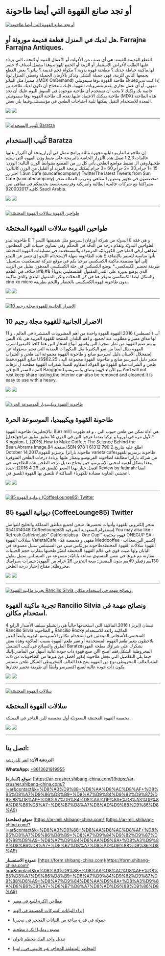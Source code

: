 # أو تجد صانع القهوة التي أيضا طاحونة

<a href="https://swt.shibang-china.com/?l=ar&img&k=%D8%A3%D9%88+%D8%AA%D8%AC%D8%AF+%D8%B5%D8%A7%D9%86%D8%B9+%D8%A7%D9%84%D9%82%D9%87%D9%88%D8%A9+%D8%A7%D9%84%D8%AA%D9%8A+%D8%A3%D9%8A%D8%B6%D8%A7+%D8%B7%D8%A7%D8%AD%D9%88%D9%86%D8%A9" target="_blank">![أو تجد صانع القهوة التي أيضا طاحونة](http://static.shibang-china.com/all-800x300/732.jpg)</a>

## هل لديك في المنزل قطعة قديمة موروثة أو. Farrajna Farrajna Antiques.
القطع القديمة القيمة: هي أي صنف من الأدوات أو الأعمال الفنية أو التحف التي يزداد عليها الطلب لأغراض الإستثمار أو الزينة أو الجمع للهواه.وهذا يشمل أصناف لا حصر لها.ماكينة خياطة جدتك.؟ مطحنة قهوة يدوية.؟ مكواة فحم قديمة.؟ بيانو.؟ بعض القطع يجمعها الناس للزينة، فهي جميلة الشكل وتذكر بالأزمان الجميلة وتعطي المنزل لونا مميزا.مثل البيانو،.(MDX OnDemand) طاحنة القهوة نوفا سيمونيلي Ekuepإذا كنت تدير مقهى، أو أي عمل تجاري يقدم مشروبات القهوة، فإنك ستحتاج أن تكون لديك طاحنة بن خاصة بك.ولكنك لا يجب أن تستخدم أي طاحنة موجودة في السوق اليوم.عليك أن تجد طاحنة يمكنك الاعتماد عليها.نقدم لك طاحنة القهوة نوفا سيمونيلي (MDX).هذه الطاحنة المعدة للاستخدام الثقيل يمكنها تلبية احتياجات الطحن في مؤسستك.وفيما يلي بعض.


<a href="https://whatsapp.shibangsoft.com/WhatsApp.php" target="_blank" title="WhatsApp">![](http://static.shibang-china.com/icon/whatsapp.png)</a> <a href="https://swt.shibang-china.com/?l=ar&icon&k=%D8%A3%D9%88+%D8%AA%D8%AC%D8%AF+%D8%B5%D8%A7%D9%86%D8%B9+%D8%A7%D9%84%D9%82%D9%87%D9%88%D8%A9+%D8%A7%D9%84%D8%AA%D9%8A+%D8%A3%D9%8A%D8%B6%D8%A7+%D8%B7%D8%A7%D8%AD%D9%88%D9%86%D8%A9" target="_blank">![](http://static.shibang-china.com/icon/chat-ar.png)</a>

---

<a href="https://swt.shibang-china.com/?l=ar&img&k=%D8%A3%D9%88+%D8%AA%D8%AC%D8%AF+%D8%B5%D8%A7%D9%86%D8%B9+%D8%A7%D9%84%D9%82%D9%87%D9%88%D8%A9+%D8%A7%D9%84%D8%AA%D9%8A+%D8%A3%D9%8A%D8%B6%D8%A7+%D8%B7%D8%A7%D8%AD%D9%88%D9%86%D8%A9" target="_blank">![كُتيب اإلستخدام Baratza](http://static.shibang-china.com/all-800x300/1459.jpg)</a>

## كُتيب اإلستخدام Baratza
إن طاحونة الفاريو دابليو مجهزة بثالثة برامج تتمثل في أزرار,وتجد أن األزرار عليها عالمات 1,2,3 تعمل هذه.األزرار الخاصة بالبرمجة على ضبط وزن القهوة التي سيتم طحنها,وهي ال تضبط مواضع الطحن.يأتي كل زر من المصنع بضوابط الوزن التالية: الوزن: 15 =1 جرام,30 =2 جرام,60 =3 جرام.يُمكنك برمجة المزيد أو القليل من الوزن كالتالي: 1 اختر زر.Sun Cafe (suncafecompany) TwitterThe latest Tweets from Sun Cafe (suncafecompany).متخصصون في تجهيز وتموين المقاهي وتدريب العمالة نفخر بشراكتنا مع شركات عالمية إيطالية وأمريكية وفرنسيه.نسعد بخدمتكم في مقاهي صن كافيه 920002017.Saudi Arabia.


<a href="https://whatsapp.shibangsoft.com/WhatsApp.php" target="_blank" title="WhatsApp">![](http://static.shibang-china.com/icon/whatsapp.png)</a> <a href="https://swt.shibang-china.com/?l=ar&icon&k=%D8%A3%D9%88+%D8%AA%D8%AC%D8%AF+%D8%B5%D8%A7%D9%86%D8%B9+%D8%A7%D9%84%D9%82%D9%87%D9%88%D8%A9+%D8%A7%D9%84%D8%AA%D9%8A+%D8%A3%D9%8A%D8%B6%D8%A7+%D8%B7%D8%A7%D8%AD%D9%88%D9%86%D8%A9" target="_blank">![](http://static.shibang-china.com/icon/chat-ar.png)</a>

---

<a href="https://swt.shibang-china.com/?l=ar&img&k=%D8%A3%D9%88+%D8%AA%D8%AC%D8%AF+%D8%B5%D8%A7%D9%86%D8%B9+%D8%A7%D9%84%D9%82%D9%87%D9%88%D8%A9+%D8%A7%D9%84%D8%AA%D9%8A+%D8%A3%D9%8A%D8%B6%D8%A7+%D8%B7%D8%A7%D8%AD%D9%88%D9%86%D8%A9" target="_blank">![طواحين القهوة سلالات القهوة المختصّة](http://static.shibang-china.com/all-800x300/504.jpg)</a>

## طواحين القهوة سلالات القهوة المختصّة
طاحونة ليدو E T اليدويّة من شركة أورفان إسبرسو مثل شقيقتها الليدو E و هي قمّة الطواحين اليدويّة وتقدّم درجة من الدقّة في التحكّم وفي تساوي حبيبات البن المطحون لتظاهي أرقى الطواحين الكهربائيّة المرموقة والمستخدمة في مسابقات القهوة المختصّة هذه الطاحونة سهلة الإستخدام الليدو إي تتميز عن الليدو E بأنها مناسبة للسفر بالإضافة إلى أنها مصممة.ماكينة الكسكسي مرحبا بكم في موقع شركة غسمكميت سلسيل: طريقة تحضير الكسكسي.* يوضع الكسكس في حلة الكسكسى المدهون بقليل من الزيت الذي يوضع بدوره على القدر.المفتول الفلسطيني يدويا؟ &amp;#;&amp;#;اختلاف في الطعم والشكل ايضا الكسكسي متوفر هنا في كل المحلات ولكن المفتول البلدي والذي.ماكينة cino xx micro بدون طاحونة قهوة.الكسكسي بالخضار واللحم بطريقة.


<a href="https://whatsapp.shibangsoft.com/WhatsApp.php" target="_blank" title="WhatsApp">![](http://static.shibang-china.com/icon/whatsapp.png)</a> <a href="https://swt.shibang-china.com/?l=ar&icon&k=%D8%A3%D9%88+%D8%AA%D8%AC%D8%AF+%D8%B5%D8%A7%D9%86%D8%B9+%D8%A7%D9%84%D9%82%D9%87%D9%88%D8%A9+%D8%A7%D9%84%D8%AA%D9%8A+%D8%A3%D9%8A%D8%B6%D8%A7+%D8%B7%D8%A7%D8%AD%D9%88%D9%86%D8%A9" target="_blank">![](http://static.shibang-china.com/icon/chat-ar.png)</a>

---

<a href="https://swt.shibang-china.com/?l=ar&img&k=%D8%A3%D9%88+%D8%AA%D8%AC%D8%AF+%D8%B5%D8%A7%D9%86%D8%B9+%D8%A7%D9%84%D9%82%D9%87%D9%88%D8%A9+%D8%A7%D9%84%D8%AA%D9%8A+%D8%A3%D9%8A%D8%B6%D8%A7+%D8%B7%D8%A7%D8%AD%D9%88%D9%86%D8%A9" target="_blank">![10 الاضرار الجانبية للقهوة مجلة رجيم](http://static.shibang-china.com/all-800x300/1132.jpg)</a>

## 10 الاضرار الجانبية للقهوة مجلة رجيم
11 آب (أغسطس) 2016.القهوة.القهوة واحدة من أهم المشروبات المنتشرة فى العالم ، و لها مذاق مميز و مطلوب عند لجميع، و اهم البلدان المنتجة للقهوة العربية هى بلاد اليمن ،و يتم صنع القهوة من ثمار شجرة البن واشهر أنواع اشجار البن هما كافيا كانيفورا.شرب القهوة يقلل أيضا من نمو البكتيريا مثل المكورات العقدية التي تعتبر مسؤولة عن إضمحلال الأسنان.دليل اسبرسو صانع و طاحونة القهوة مجموعة اليد طحن و الشراب صانع القهوة.فقط US$62.25 ، متجر دليل اسبرسو صانع و طاحونة القهوة مجموعة اليد طحن و الشراب صانع القهوة مع الفولاذ المقاوم للصدأ شفرات القهوة مطحنة ل نزهات التنزه السفر التخ في Banggood.بيع الأزياء قهوة وشاي واسبريسو.And will not rust,keep sharp lasting,the interior can also be removed and cleaned.It is easy to use with a heavy.


<a href="https://whatsapp.shibangsoft.com/WhatsApp.php" target="_blank" title="WhatsApp">![](http://static.shibang-china.com/icon/whatsapp.png)</a> <a href="https://swt.shibang-china.com/?l=ar&icon&k=%D8%A3%D9%88+%D8%AA%D8%AC%D8%AF+%D8%B5%D8%A7%D9%86%D8%B9+%D8%A7%D9%84%D9%82%D9%87%D9%88%D8%A9+%D8%A7%D9%84%D8%AA%D9%8A+%D8%A3%D9%8A%D8%B6%D8%A7+%D8%B7%D8%A7%D8%AD%D9%88%D9%86%D8%A9" target="_blank">![](http://static.shibang-china.com/icon/chat-ar.png)</a>

---

<a href="https://swt.shibang-china.com/?l=ar&img&k=%D8%A3%D9%88+%D8%AA%D8%AC%D8%AF+%D8%B5%D8%A7%D9%86%D8%B9+%D8%A7%D9%84%D9%82%D9%87%D9%88%D8%A9+%D8%A7%D9%84%D8%AA%D9%8A+%D8%A3%D9%8A%D8%B6%D8%A7+%D8%B7%D8%A7%D8%AD%D9%88%D9%86%D8%A9" target="_blank">![طاحونة القهوة ويكيبيديا، الموسوعة الحرة](http://static.shibang-china.com/all-800x300/473.jpg)</a>

## طاحونة القهوة ويكيبيديا، الموسوعة الحرة
طاحونة القهوة (بالإنجليزية: Burr mill) هي أداة تمكن من طحن حبوب البن ، و قد ظهرت لأول مرة في أوروبا و تركيا بعدما عرفوا البن في القرن 14.تعليق.تعليق.مراجع[عدل].^ Kingston، L.(2015).How to Make Coffee: The Science Behind the Bean.Abrams Image.صفحة 84.ISBN 978 1 61312 790 2.اطلع عليه بتاريخ October 14,2017.طاحونة باراتزا برسزيو للقهوة varietalcafeطاحونة برسزيو للقهوة من شركة باراتزا مطابقة لطاحونة الفرتوسو وتمتاز عليها بزيادة درجات الطحن المتوفرة وهذا يشكل أهمية لمحبي الإسبرسو حين يحتاج تعديل درجة الطحن.هذه الطاحونه هي افضل خيار بهذا السعر (تلصق في 26 4 2016); جيدة Review by fatimah: ايضا اعجبتني الحاوية مضادة للكهرباء الساكنة لا تلتصق بها القهوة (تلصق في.


<a href="https://whatsapp.shibangsoft.com/WhatsApp.php" target="_blank" title="WhatsApp">![](http://static.shibang-china.com/icon/whatsapp.png)</a> <a href="https://swt.shibang-china.com/?l=ar&icon&k=%D8%A3%D9%88+%D8%AA%D8%AC%D8%AF+%D8%B5%D8%A7%D9%86%D8%B9+%D8%A7%D9%84%D9%82%D9%87%D9%88%D8%A9+%D8%A7%D9%84%D8%AA%D9%8A+%D8%A3%D9%8A%D8%B6%D8%A7+%D8%B7%D8%A7%D8%AD%D9%88%D9%86%D8%A9" target="_blank">![](http://static.shibang-china.com/icon/chat-ar.png)</a>

---

<a href="https://swt.shibang-china.com/?l=ar&img&k=%D8%A3%D9%88+%D8%AA%D8%AC%D8%AF+%D8%B5%D8%A7%D9%86%D8%B9+%D8%A7%D9%84%D9%82%D9%87%D9%88%D8%A9+%D8%A7%D9%84%D8%AA%D9%8A+%D8%A3%D9%8A%D8%B6%D8%A7+%D8%B7%D8%A7%D8%AD%D9%88%D9%86%D8%A9" target="_blank">![ديوانية القهوة 85 (CoffeeLounge85) Twitter](http://static.shibang-china.com/all-800x300/914.jpg)</a>

## ديوانية القهوة 85 (CoffeeLounge85) Twitter
متجر إلكتروني للقهوة وأدوات تحضيرها، شحن لجميع مناطق المملكة والخليج للتواصل 0541314048 Coffeelounge85 إنستقرام.السعودية الشرقية.You may also like.· Refresh.CaffeineLab™ Caffeinelabsa &middot; One Cup™ قهوة مختصة ONECUP SA &middot; سلالات القهوة VarietalCafe &middot; مقهى و محمصة مَدّ Meddcoffee &middot; إكسير البن.معدّات القهوة سلالات القهوة المختصّةطاحونة بورلكس ميني من الستينلس ستيل مصنوعة في اليابان ولها صيت قوي في عالم القهوة المختصّة لتميّز طحنتها بتقارب حجم الحبيبات مقارنة مع غيرها في نفس المستوى.صناعة يابانيّة; مصنوعة من الستينلس ستيل بطول 130مم زقطر 49مم بدون المقبض; سعة التخزين 26 غرام من القهوة; شفرات سيراميك مخروطيّة; مفتاح إختيار درجة الطحن.


<a href="https://whatsapp.shibangsoft.com/WhatsApp.php" target="_blank" title="WhatsApp">![](http://static.shibang-china.com/icon/whatsapp.png)</a> <a href="https://swt.shibang-china.com/?l=ar&icon&k=%D8%A3%D9%88+%D8%AA%D8%AC%D8%AF+%D8%B5%D8%A7%D9%86%D8%B9+%D8%A7%D9%84%D9%82%D9%87%D9%88%D8%A9+%D8%A7%D9%84%D8%AA%D9%8A+%D8%A3%D9%8A%D8%B6%D8%A7+%D8%B7%D8%A7%D8%AD%D9%88%D9%86%D8%A9" target="_blank">![](http://static.shibang-china.com/icon/chat-ar.png)</a>

---

<a href="https://swt.shibang-china.com/?l=ar&img&k=%D8%A3%D9%88+%D8%AA%D8%AC%D8%AF+%D8%B5%D8%A7%D9%86%D8%B9+%D8%A7%D9%84%D9%82%D9%87%D9%88%D8%A9+%D8%A7%D9%84%D8%AA%D9%8A+%D8%A3%D9%8A%D8%B6%D8%A7+%D8%B7%D8%A7%D8%AD%D9%88%D9%86%D8%A9" target="_blank">![تجربة ماكينة القهوة Rancilio Silvia ونصائح مهمة في استخدام مكائن.](http://static.shibang-china.com/all-800x300/1440.jpg)</a>

## تجربة ماكينة القهوة Rancilio Silvia ونصائح مهمة في استخدام مكائن.
4 نيسان (إبريل) 2016.الماكينة التي استخدمها حالياً هي رانشيلو سيلفيا الأصدار الرابع Rancilio Silvia و الطاحونة Rancilio Rocky الماكينة رائعة للاستخدام الشخصي.للأشخاص المبتدئين في استخدام مكائن الاسبريسو اليدوية وأيضاً للذين يلاحظون بتغير طعم القهوة المستخدمة أو تغير طعم القهوة بسبب الماكينة وهذه بعض الطرق والنصائح في.كُتيب التشغيل Baratzaنشكرك على شراؤك مطحة القهوة المخروطية الشكل,فقد أصبح اآلن صنع قهوة ذات جودة عالية أسهل من الماضي.إليك فيما يلي التفاصيل التي تجعل طاحونة إنكور أفضل من غيرها من الطاحونات من ذات الفئة.الغالف المخروطي.نوع من القهوة.ينتج هذا.الغالف المخروطي الشكل طحن مستمر يكون ذات جودة عالية لصنع اكسبرسو وأيضًا أي طريقة تخمير تختارها.


<a href="https://whatsapp.shibangsoft.com/WhatsApp.php" target="_blank" title="WhatsApp">![](http://static.shibang-china.com/icon/whatsapp.png)</a> <a href="https://swt.shibang-china.com/?l=ar&icon&k=%D8%A3%D9%88+%D8%AA%D8%AC%D8%AF+%D8%B5%D8%A7%D9%86%D8%B9+%D8%A7%D9%84%D9%82%D9%87%D9%88%D8%A9+%D8%A7%D9%84%D8%AA%D9%8A+%D8%A3%D9%8A%D8%B6%D8%A7+%D8%B7%D8%A7%D8%AD%D9%88%D9%86%D8%A9" target="_blank">![](http://static.shibang-china.com/icon/chat-ar.png)</a>

---

<a href="https://swt.shibang-china.com/?l=ar&img&k=%D8%A3%D9%88+%D8%AA%D8%AC%D8%AF+%D8%B5%D8%A7%D9%86%D8%B9+%D8%A7%D9%84%D9%82%D9%87%D9%88%D8%A9+%D8%A7%D9%84%D8%AA%D9%8A+%D8%A3%D9%8A%D8%B6%D8%A7+%D8%B7%D8%A7%D8%AD%D9%88%D9%86%D8%A9" target="_blank">![سلالات القهوة المختصّة](http://static.shibang-china.com/all-800x300/542.jpg)</a>

## سلالات القهوة المختصّة
محمصة القهوة المختصّة السعوديّة أول محمصة للبن الفاخر في المملكة.

<a href="https://whatsapp.shibangsoft.com/WhatsApp.php" target="_blank" title="WhatsApp">![](http://static.shibang-china.com/icon/whatsapp.png)</a> <a href="https://swt.shibang-china.com/?l=ar&icon&k=%D8%A3%D9%88+%D8%AA%D8%AC%D8%AF+%D8%B5%D8%A7%D9%86%D8%B9+%D8%A7%D9%84%D9%82%D9%87%D9%88%D8%A9+%D8%A7%D9%84%D8%AA%D9%8A+%D8%A3%D9%8A%D8%B6%D8%A7+%D8%B7%D8%A7%D8%AD%D9%88%D9%86%D8%A9" target="_blank">![](http://static.shibang-china.com/icon/chat-ar.png)</a>

---
## اتصل بنا:

**الدردشة الآن:** [انقر للدردشة](https://swt.shibang-china.com?l=ar&contact&k=%D8%A3%D9%88+%D8%AA%D8%AC%D8%AF+%D8%B5%D8%A7%D9%86%D8%B9+%D8%A7%D9%84%D9%82%D9%87%D9%88%D8%A9+%D8%A7%D9%84%D8%AA%D9%8A+%D8%A3%D9%8A%D8%B6%D8%A7+%D8%B7%D8%A7%D8%AD%D9%88%D9%86%D8%A9)

**WhatsApp:**  [+8613621919955](https://whatsapp.shibangsoft.com/WhatsApp.php)

**موقع (كسارة):** [https://ar-crusher.shibang-china.com/](https://ar-crusher.shibang-china.com/?l=ar&contact&k=%D8%A3%D9%88+%D8%AA%D8%AC%D8%AF+%D8%B5%D8%A7%D9%86%D8%B9+%D8%A7%D9%84%D9%82%D9%87%D9%88%D8%A9+%D8%A7%D9%84%D8%AA%D9%8A+%D8%A3%D9%8A%D8%B6%D8%A7+%D8%B7%D8%A7%D8%AD%D9%88%D9%86%D8%A9)

**موقع (مطحنة):** [https://ar-mill.shibang-china.com/](https://ar-mill.shibang-china.com/?l=ar&contact&k=%D8%A3%D9%88+%D8%AA%D8%AC%D8%AF+%D8%B5%D8%A7%D9%86%D8%B9+%D8%A7%D9%84%D9%82%D9%87%D9%88%D8%A9+%D8%A7%D9%84%D8%AA%D9%8A+%D8%A3%D9%8A%D8%B6%D8%A7+%D8%B7%D8%A7%D8%AD%D9%88%D9%86%D8%A9)

**نموذج الاستفسار:** [https://form.shibang-china.com](https://form.shibang-china.com?l=ar&contact&k=%D8%A3%D9%88+%D8%AA%D8%AC%D8%AF+%D8%B5%D8%A7%D9%86%D8%B9+%D8%A7%D9%84%D9%82%D9%87%D9%88%D8%A9+%D8%A7%D9%84%D8%AA%D9%8A+%D8%A3%D9%8A%D8%B6%D8%A7+%D8%B7%D8%A7%D8%AD%D9%88%D9%86%D8%A9)

* [مطاحن الكرة للبيع في مصر](../26/%D9%85%D8%B7%D8%A7%D8%AD%D9%86%20%D8%A7%D9%84%D9%83%D8%B1%D8%A9%20%D9%84%D9%84%D8%A8%D9%8A%D8%B9%20%D9%81%D9%8A%20%D9%85%D8%B5%D8%B1.md)

* [إثراء النباتات الشركات المصنعة في الهند](../30/%D8%A5%D8%AB%D8%B1%D8%A7%D8%A1%20%D8%A7%D9%84%D9%86%D8%A8%D8%A7%D8%AA%D8%A7%D8%AA%20%D8%A7%D9%84%D8%B4%D8%B1%D9%83%D8%A7%D8%AA%20%D8%A7%D9%84%D9%85%D8%B5%D9%86%D8%B9%D8%A9%20%D9%81%D9%8A%20%D8%A7%D9%84%D9%87%D9%86%D8%AF.md)

* [حمولة في قدرة ساعة من النباتات المحجر في نيجيريا](../29/%D8%AD%D9%85%D9%88%D9%84%D8%A9%20%D9%81%D9%8A%20%D9%82%D8%AF%D8%B1%D8%A9%20%D8%B3%D8%A7%D8%B9%D8%A9%20%D9%85%D9%86%20%D8%A7%D9%84%D9%86%D8%A8%D8%A7%D8%AA%D8%A7%D8%AA%20%D8%A7%D9%84%D9%85%D8%AD%D8%AC%D8%B1%20%D9%81%D9%8A%20%D9%86%D9%8A%D8%AC%D9%8A%D8%B1%D9%8A%D8%A7.md)

* [مصنع رومانيا الكرة مطحنة](../29/%D9%85%D8%B5%D9%86%D8%B9%20%D8%B1%D9%88%D9%85%D8%A7%D9%86%D9%8A%D8%A7%20%D8%A7%D9%84%D9%83%D8%B1%D8%A9%20%D9%85%D8%B7%D8%AD%D9%86%D8%A9.md)

* [تبديل واحد الفك محطم تايوان](../26/%D8%AA%D8%A8%D8%AF%D9%8A%D9%84%20%D9%88%D8%A7%D8%AD%D8%AF%20%D8%A7%D9%84%D9%81%D9%83%20%D9%85%D8%AD%D8%B7%D9%85%20%D8%AA%D8%A7%D9%8A%D9%88%D8%A7%D9%86.md)

* [المخاطر المتعلقة المحاجر غير قانوني في زامبيا](../29/%D8%A7%D9%84%D9%85%D8%AE%D8%A7%D8%B7%D8%B1%20%D8%A7%D9%84%D9%85%D8%AA%D8%B9%D9%84%D9%82%D8%A9%20%D8%A7%D9%84%D9%85%D8%AD%D8%A7%D8%AC%D8%B1%20%D8%BA%D9%8A%D8%B1%20%D9%82%D8%A7%D9%86%D9%88%D9%86%D9%8A%20%D9%81%D9%8A%20%D8%B2%D8%A7%D9%85%D8%A8%D9%8A%D8%A7.md)